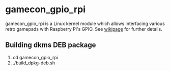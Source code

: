 gamecon_gpio_rpi
==============
gamecon_gpio_rpi is a Linux kernel module which allows interfacing various retro gamepads with Raspberry Pi's GPIO. See [wikipage](https://github.com/RetroPie/RetroPie-Setup/wiki/GPIO-Modules#gamecon_gpio_rpi) for further details.

Building dkms DEB package
---------------------------------------------------
1. cd gamecon_gpio_rpi
2. ./build_dpkg-deb.sh

